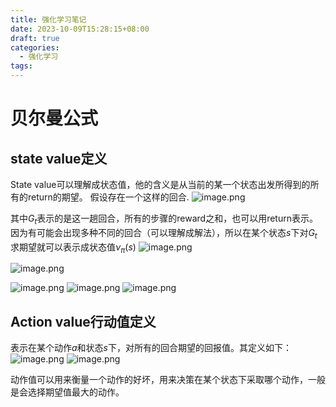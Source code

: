 ```yaml
---
title: 强化学习笔记
date: 2023-10-09T15:28:15+08:00
draft: true
categories:
  - 强化学习
tags:
---
```

# 贝尔曼公式

## state value定义

State value可以理解成状态值，他的含义是从当前的某一个状态出发所得到的所有的return的期望。
假设存在一个这样的回合.
![image.png](https://cdn.statically.io/gh/SivanLaai/image-store-rep@master/note/20231009153555.png)

其中$G_t$表示的是这一趟回合，所有的步骤的reward之和，也可以用return表示。
因为有可能会出现多种不同的回合（可以理解成解法），所以在某个状态$s$下对$G_t$求期望就可以表示成状态值$\nu_{\pi}(s)$
![image.png](https://cdn.statically.io/gh/SivanLaai/image-store-rep@master/note/20231009154050.png)

![image.png](https://cdn.statically.io/gh/SivanLaai/image-store-rep@master/note/20231009154124.png)

![image.png](https://cdn.statically.io/gh/SivanLaai/image-store-rep@master/note/20231009155204.png)
![image.png](https://cdn.statically.io/gh/SivanLaai/image-store-rep@master/note/20231009155212.png)
![image.png](https://cdn.statically.io/gh/SivanLaai/image-store-rep@master/note/20231009155228.png)

## Action value行动值定义
表示在某个动作$a$和状态$s$下，对所有的回合期望的回报值。其定义如下：
![image.png](https://cdn.statically.io/gh/SivanLaai/image-store-rep@master/note/20231009155521.png)
![image.png](https://cdn.statically.io/gh/SivanLaai/image-store-rep@master/note/20231009155538.png)

动作值可以用来衡量一个动作的好坏，用来决策在某个状态下采取哪个动作，一般是会选择期望值最大的动作。